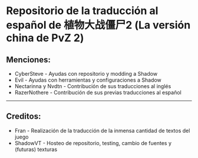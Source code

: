 # Repositorio de la traducción al español de 植物大战僵尸2 (La versión china de PvZ 2)

## Menciones:
 - CyberSteve - Ayudas con repositorio y modding a Shadow
 - Evil - Ayudas con herramientas y configuraciones a Shadow
 - Nectarinna y Nvdtn - Contribución de sus traducciones al inglés
 - RazerNothere - Contribución de sus previas traducciones al español


---
## Creditos:
- Fran - Realización de la traducción de la inmensa cantidad de textos del juego
- ShadowVT - Hosteo de repositorio, testing, cambio de fuentes y (futuras) texturas
